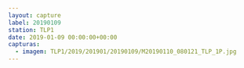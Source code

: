 ```yaml
---
layout: capture
label: 20190109
station: TLP1
date: 2019-01-09 00:00:00+00:00
capturas:
  - imagem: TLP1/2019/201901/20190109/M20190110_080121_TLP_1P.jpg
---
```


